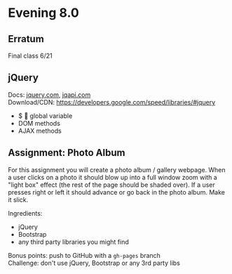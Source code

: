 # Evening 8.0

## Erratum
Final class 6/21

## jQuery
Docs: [jquery.com](http://jquery.com/), [jqapi.com](http://jqapi.com/)  
Download/CDN: https://developers.google.com/speed/libraries/#jquery
* $ :see_no_evil: global variable
* DOM methods
* AJAX methods

## Assignment: Photo Album
For this assignment you will create a photo album / gallery webpage. When a user clicks on a photo it should blow up into a full window zoom with a "light box" effect (the rest of the page should be shaded over). If a user presses right or left it should advance or go back in the photo album. Make it slick.

Ingredients:
* jQuery
* Bootstrap
* any third party libraries you might find

Bonus points: push to GitHub with a `gh-pages` branch  
Challenge: don't use jQuery, Bootstrap or any 3rd party libs
